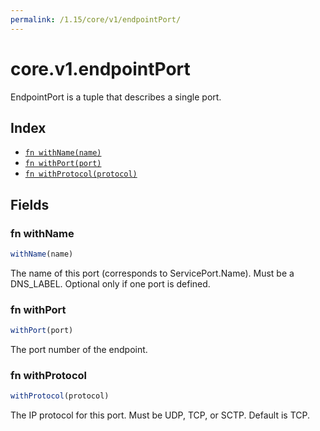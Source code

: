 ```yaml
---
permalink: /1.15/core/v1/endpointPort/
---
```


# core.v1.endpointPort

EndpointPort is a tuple that describes a single port.

## Index

* [`fn withName(name)`](#fn-withname)
* [`fn withPort(port)`](#fn-withport)
* [`fn withProtocol(protocol)`](#fn-withprotocol)

## Fields

### fn withName

```ts
withName(name)
```

The name of this port (corresponds to ServicePort.Name). Must be a DNS_LABEL. Optional only if one port is defined.

### fn withPort

```ts
withPort(port)
```

The port number of the endpoint.

### fn withProtocol

```ts
withProtocol(protocol)
```

The IP protocol for this port. Must be UDP, TCP, or SCTP. Default is TCP.